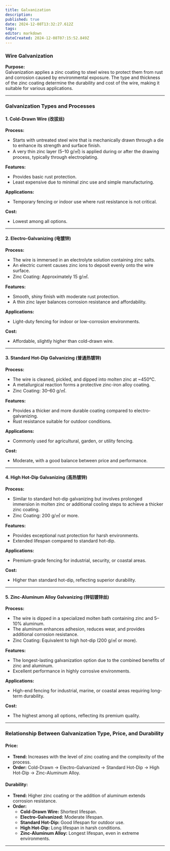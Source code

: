```yaml
---
title: Galvanization
description: 
published: true
date: 2024-12-08T13:32:27.612Z
tags: 
editor: markdown
dateCreated: 2024-12-08T07:15:52.849Z
---
```


### **Wire Galvanization**  

**Purpose:**  
Galvanization applies a zinc coating to steel wires to protect them from rust and corrosion caused by environmental exposure. The type and thickness of the zinc coating determine the durability and cost of the wire, making it suitable for various applications.  

---

### **Galvanization Types and Processes**  

#### **1. Cold-Drawn Wire (改拔丝)**  
**Process:**  
- Starts with untreated steel wire that is mechanically drawn through a die to enhance its strength and surface finish.  
- A very thin zinc layer (5–10 g/㎡) is applied during or after the drawing process, typically through electroplating.  

**Features:**  
- Provides basic rust protection.  
- Least expensive due to minimal zinc use and simple manufacturing.  

**Applications:**  
- Temporary fencing or indoor use where rust resistance is not critical.  

**Cost:**  
- Lowest among all options.  

---

#### **2. Electro-Galvanizing (电镀锌)**  
**Process:**  
- The wire is immersed in an electrolyte solution containing zinc salts.  
- An electric current causes zinc ions to deposit evenly onto the wire surface.  
- Zinc Coating: Approximately 15 g/㎡.  

**Features:**  
- Smooth, shiny finish with moderate rust protection.  
- A thin zinc layer balances corrosion resistance and affordability.  

**Applications:**  
- Light-duty fencing for indoor or low-corrosion environments.  

**Cost:**  
- Affordable, slightly higher than cold-drawn wire.  

---

#### **3. Standard Hot-Dip Galvanizing (普通热镀锌)**  
**Process:**  
- The wire is cleaned, pickled, and dipped into molten zinc at ~450°C.  
- A metallurgical reaction forms a protective zinc-iron alloy coating.  
- Zinc Coating: 30–60 g/㎡.  

**Features:**  
- Provides a thicker and more durable coating compared to electro-galvanizing.  
- Rust resistance suitable for outdoor conditions.  

**Applications:**  
- Commonly used for agricultural, garden, or utility fencing.  

**Cost:**  
- Moderate, with a good balance between price and performance.  

---

#### **4. High Hot-Dip Galvanizing (高热镀锌)**  
**Process:**  
- Similar to standard hot-dip galvanizing but involves prolonged immersion in molten zinc or additional cooling steps to achieve a thicker zinc coating.  
- Zinc Coating: 200 g/㎡ or more.  

**Features:**  
- Provides exceptional rust protection for harsh environments.  
- Extended lifespan compared to standard hot-dip.  

**Applications:**  
- Premium-grade fencing for industrial, security, or coastal areas.  

**Cost:**  
- Higher than standard hot-dip, reflecting superior durability.  

---

#### **5. Zinc-Aluminum Alloy Galvanizing (锌铝镀锌丝)**  
**Process:**  
- The wire is dipped in a specialized molten bath containing zinc and 5–10% aluminum.  
- The aluminum enhances adhesion, reduces wear, and provides additional corrosion resistance.  
- Zinc Coating: Equivalent to high hot-dip (200 g/㎡ or more).  

**Features:**  
- The longest-lasting galvanization option due to the combined benefits of zinc and aluminum.  
- Excellent performance in highly corrosive environments.  

**Applications:**  
- High-end fencing for industrial, marine, or coastal areas requiring long-term durability.  

**Cost:**  
- The highest among all options, reflecting its premium quality.  

---

### **Relationship Between Galvanization Type, Price, and Durability**  

#### **Price:**  
- **Trend:** Increases with the level of zinc coating and the complexity of the process.  
- **Order:** Cold-Drawn → Electro-Galvanized → Standard Hot-Dip → High Hot-Dip → Zinc-Aluminum Alloy.  

#### **Durability:**  
- **Trend:** Higher zinc coating or the addition of aluminum extends corrosion resistance.  
- **Order:**  
  - **Cold-Drawn Wire:** Shortest lifespan.  
  - **Electro-Galvanized:** Moderate lifespan.  
  - **Standard Hot-Dip:** Good lifespan for outdoor use.  
  - **High Hot-Dip:** Long lifespan in harsh conditions.  
  - **Zinc-Aluminum Alloy:** Longest lifespan, even in extreme environments.  

---
